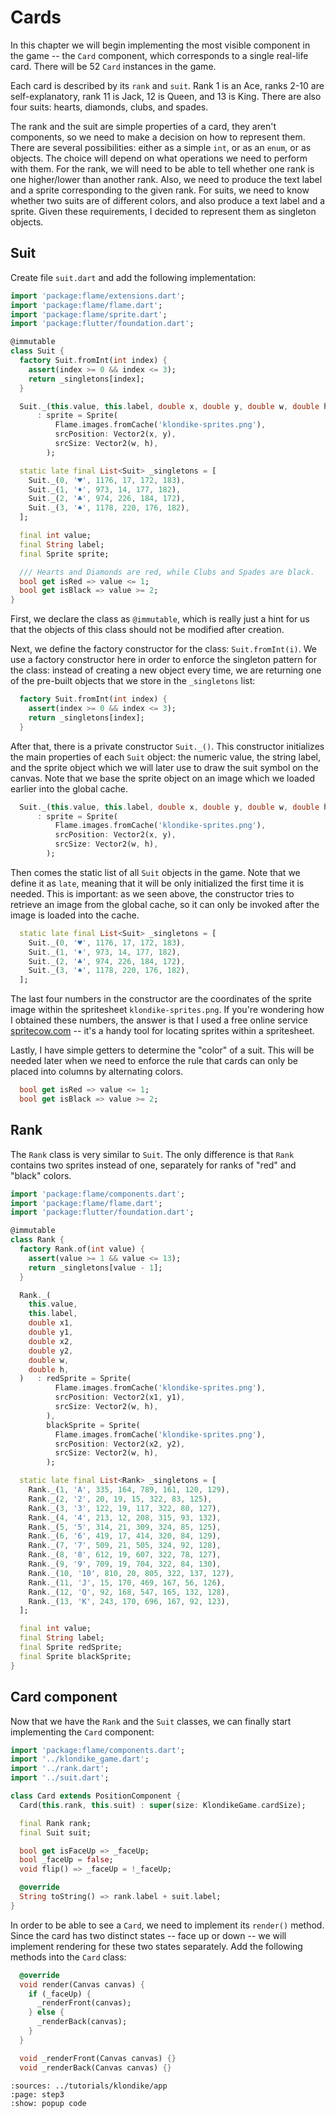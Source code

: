 # Cards

In this chapter we will begin implementing the most visible component in the
game -- the `Card` component, which corresponds to a single real-life card.
There will be 52 `Card` instances in the game.

Each card is described by its `rank` and `suit`. Rank 1 is an Ace, ranks 2-10
are self-explanatory, rank 11 is Jack, 12 is Queen, and 13 is King. There are
also four suits: hearts, diamonds, clubs, and spades.

The rank and the suit are simple properties of a card, they aren't components,
so we need to make a decision on how to represent them. There are several
possibilities: either as a simple `int`, or as an `enum`, or as objects. The
choice will depend on what operations we need to perform with them. For the
rank, we will need to be able to tell whether one rank is one higher/lower than
another rank. Also, we need to produce the text label and a sprite corresponding
to the given rank. For suits, we need to know whether two suits are of different
colors, and also produce a text label and a sprite. Given these requirements,
I decided to represent them as singleton objects.


## Suit

Create file `suit.dart` and add the following implementation:

```dart
import 'package:flame/extensions.dart';
import 'package:flame/flame.dart';
import 'package:flame/sprite.dart';
import 'package:flutter/foundation.dart';

@immutable
class Suit {
  factory Suit.fromInt(int index) {
    assert(index >= 0 && index <= 3);
    return _singletons[index];
  }

  Suit._(this.value, this.label, double x, double y, double w, double h)
      : sprite = Sprite(
          Flame.images.fromCache('klondike-sprites.png'),
          srcPosition: Vector2(x, y),
          srcSize: Vector2(w, h),
        );

  static late final List<Suit> _singletons = [
    Suit._(0, '♥', 1176, 17, 172, 183),
    Suit._(1, '♦', 973, 14, 177, 182),
    Suit._(2, '♣', 974, 226, 184, 172),
    Suit._(3, '♠', 1178, 220, 176, 182),
  ];

  final int value;
  final String label;
  final Sprite sprite;

  /// Hearts and Diamonds are red, while Clubs and Spades are black.
  bool get isRed => value <= 1;
  bool get isBlack => value >= 2;
}
```

First, we declare the class as `@immutable`, which is really just a hint for
us that the objects of this class should not be modified after creation.

Next, we define the factory constructor for the class: `Suit.fromInt(i)`. We
use a factory constructor here in order to enforce the singleton pattern for
the class: instead of creating a new object every time, we are returning one
of the pre-built objects that we store in the `_singletons` list:
```dart
  factory Suit.fromInt(int index) {
    assert(index >= 0 && index <= 3);
    return _singletons[index];
  }
```

After that, there is a private constructor `Suit._()`. This constructor
initializes the main properties of each `Suit` object: the numeric value, the
string label, and the sprite object which we will later use to draw the suit
symbol on the canvas. Note that we base the sprite object on an image which
we loaded earlier into the global cache.
```dart
  Suit._(this.value, this.label, double x, double y, double w, double h)
      : sprite = Sprite(
          Flame.images.fromCache('klondike-sprites.png'),
          srcPosition: Vector2(x, y),
          srcSize: Vector2(w, h),
        );
```

Then comes the static list of all `Suit` objects in the game. Note that we
define it as `late`, meaning that it will be only initialized the first time
it is needed. This is important: as we seen above, the constructor tries to
retrieve an image from the global cache, so it can only be invoked after the
image is loaded into the cache.
```dart
  static late final List<Suit> _singletons = [
    Suit._(0, '♥', 1176, 17, 172, 183),
    Suit._(1, '♦', 973, 14, 177, 182),
    Suit._(2, '♣', 974, 226, 184, 172),
    Suit._(3, '♠', 1178, 220, 176, 182),
  ];
```
The last four numbers in the constructor are the coordinates of the sprite
image within the spritesheet `klondike-sprites.png`. If you're wondering how I
obtained these numbers, the answer is that I used a free online service
[spritecow.com] -- it's a handy tool for locating sprites within a spritesheet.

Lastly, I have simple getters to determine the "color" of a suit. This will be
needed later when we need to enforce the rule that cards can only be placed
into columns by alternating colors.
```dart
  bool get isRed => value <= 1;
  bool get isBlack => value >= 2;
```


## Rank

The `Rank` class is very similar to `Suit`. The only difference is that `Rank`
contains two sprites instead of one, separately for ranks of "red" and "black"
colors.

```dart
import 'package:flame/components.dart';
import 'package:flame/flame.dart';
import 'package:flutter/foundation.dart';

@immutable
class Rank {
  factory Rank.of(int value) {
    assert(value >= 1 && value <= 13);
    return _singletons[value - 1];
  }

  Rank._(
    this.value,
    this.label,
    double x1,
    double y1,
    double x2,
    double y2,
    double w,
    double h,
  )   : redSprite = Sprite(
          Flame.images.fromCache('klondike-sprites.png'),
          srcPosition: Vector2(x1, y1),
          srcSize: Vector2(w, h),
        ),
        blackSprite = Sprite(
          Flame.images.fromCache('klondike-sprites.png'),
          srcPosition: Vector2(x2, y2),
          srcSize: Vector2(w, h),
        );

  static late final List<Rank> _singletons = [
    Rank._(1, 'A', 335, 164, 789, 161, 120, 129),
    Rank._(2, '2', 20, 19, 15, 322, 83, 125),
    Rank._(3, '3', 122, 19, 117, 322, 80, 127),
    Rank._(4, '4', 213, 12, 208, 315, 93, 132),
    Rank._(5, '5', 314, 21, 309, 324, 85, 125),
    Rank._(6, '6', 419, 17, 414, 320, 84, 129),
    Rank._(7, '7', 509, 21, 505, 324, 92, 128),
    Rank._(8, '8', 612, 19, 607, 322, 78, 127),
    Rank._(9, '9', 709, 19, 704, 322, 84, 130),
    Rank._(10, '10', 810, 20, 805, 322, 137, 127),
    Rank._(11, 'J', 15, 170, 469, 167, 56, 126),
    Rank._(12, 'Q', 92, 168, 547, 165, 132, 128),
    Rank._(13, 'K', 243, 170, 696, 167, 92, 123),
  ];

  final int value;
  final String label;
  final Sprite redSprite;
  final Sprite blackSprite;
}
```


## Card component

Now that we have the `Rank` and the `Suit` classes, we can finally start
implementing the `Card` component:
```dart
import 'package:flame/components.dart';
import '../klondike_game.dart';
import '../rank.dart';
import '../suit.dart';

class Card extends PositionComponent {
  Card(this.rank, this.suit) : super(size: KlondikeGame.cardSize);

  final Rank rank;
  final Suit suit;

  bool get isFaceUp => _faceUp;
  bool _faceUp = false;
  void flip() => _faceUp = !_faceUp;

  @override
  String toString() => rank.label + suit.label;
}
```

In order to be able to see a `Card`, we need to implement its `render()`
method. Since the card has two distinct states -- face up or down -- we will
implement rendering for these two states separately. Add the following methods
into the `Card` class:
```dart
  @override
  void render(Canvas canvas) {
    if (_faceUp) {
      _renderFront(canvas);
    } else {
      _renderBack(canvas);
    }
  }

  void _renderFront(Canvas canvas) {}
  void _renderBack(Canvas canvas) {}
```


```{flutter-app}
:sources: ../tutorials/klondike/app
:page: step3
:show: popup code
```

[spritecow.com]: http://www.spritecow.com/
